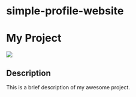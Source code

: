 # simple-profile-website
# My Project

![](image/web.png)

## Description
This is a brief description of my awesome project.
